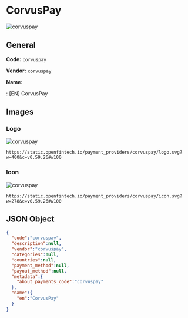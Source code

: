
# CorvusPay 
![corvuspay](https://static.openfintech.io/payment_providers/corvuspay/logo.svg?w=400&c=v0.59.26#w100)  

## General 
 
**Code:** `corvuspay` 
 
**Vendor:** `corvuspay` 
 
**Name:** 
 
:	[EN] CorvusPay 
 

## Images 

### Logo 
 
![corvuspay](https://static.openfintech.io/payment_providers/corvuspay/logo.svg?w=400&c=v0.59.26#w100)  

```
https://static.openfintech.io/payment_providers/corvuspay/logo.svg?w=400&c=v0.59.26#w100
```  

### Icon 
 
![corvuspay](https://static.openfintech.io/payment_providers/corvuspay/icon.svg?w=278&c=v0.59.26#w100)  

```
https://static.openfintech.io/payment_providers/corvuspay/icon.svg?w=278&c=v0.59.26#w100
```  

## JSON Object 

```json
{
  "code":"corvuspay",
  "description":null,
  "vendor":"corvuspay",
  "categories":null,
  "countries":null,
  "payment_method":null,
  "payout_method":null,
  "metadata":{
    "about_payments_code":"corvuspay"
  },
  "name":{
    "en":"CorvusPay"
  }
}
```  

